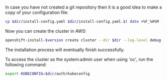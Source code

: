In case you have not created a git repository then it is a good idea to make a copy of your configuration file:
```bash
cp $dir/install-config.yaml $dir/install-config.yaml.$( date +%F_%H%M )
```
Now you can create the cluster in AWS:
```BASH
openshift-install-$version create cluster --dir $dir --log-level debug
```
The installation process will eventually finish successfully.

To access the cluster as the system:admin user when using 'oc', run the following command:
```bash
export KUBECONFIG=$dir/auth/kubeconfig
```
